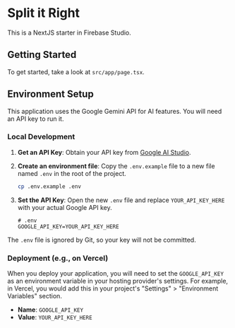 # Split it Right

This is a NextJS starter in Firebase Studio.

## Getting Started

To get started, take a look at `src/app/page.tsx`.

## Environment Setup

This application uses the Google Gemini API for AI features. You will need an API key to run it.

### Local Development

1.  **Get an API Key**: Obtain your API key from [Google AI Studio](https://makersuite.google.com/app/apikey).
2.  **Create an environment file**: Copy the `.env.example` file to a new file named `.env` in the root of the project.
    ```bash
    cp .env.example .env
    ```
3.  **Set the API Key**: Open the new `.env` file and replace `YOUR_API_KEY_HERE` with your actual Google API key.

    ```
    # .env
    GOOGLE_API_KEY=YOUR_API_KEY_HERE
    ```

The `.env` file is ignored by Git, so your key will not be committed.

### Deployment (e.g., on Vercel)

When you deploy your application, you will need to set the `GOOGLE_API_KEY` as an environment variable in your hosting provider's settings. For example, in Vercel, you would add this in your project's "Settings" > "Environment Variables" section.

-   **Name**: `GOOGLE_API_KEY`
-   **Value**: `YOUR_API_KEY_HERE`
